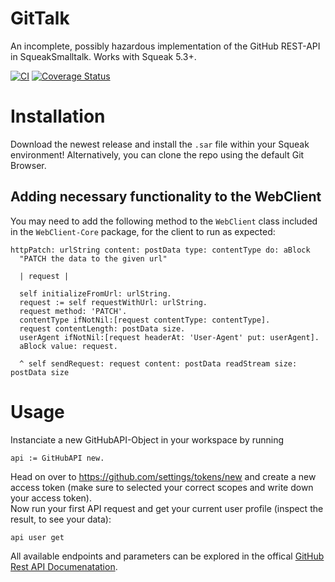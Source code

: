 # GitTalk

An incomplete, possibly hazardous implementation of the GitHub REST-API in SqueakSmalltalk.
Works with Squeak 5.3+.

[![CI](https://github.com/hpi-swa-teaching/GitHub-API/actions/workflows/ci.yml/badge.svg)](https://github.com/hpi-swa-teaching/GitHub-API/actions/workflows/ci.yml)
[![Coverage Status](https://coveralls.io/repos/github/hpi-swa-teaching/GitHub-API/badge.svg?branch=master)](https://coveralls.io/github/hpi-swa-teaching/GitHub-API)


# Installation

Download the newest release and install the ```.sar``` file within your Squeak environment! Alternatively, you can clone the repo using the default Git Browser. 

## Adding necessary functionality to the WebClient
You may need to add the following method to the ````WebClient```` class included in the ````WebClient-Core```` package, for the client to run as expected:

````
httpPatch: urlString content: postData type: contentType do: aBlock
  "PATCH the data to the given url"
​
  | request |

  self initializeFromUrl: urlString.
  request := self requestWithUrl: urlString.
  request method: 'PATCH'.
  contentType ifNotNil:[request contentType: contentType].
  request contentLength: postData size.
  userAgent ifNotNil:[request headerAt: 'User-Agent' put: userAgent].
  aBlock value: request.

  ^ self sendRequest: request content: postData readStream size: postData size
````
# Usage
Instanciate a new GitHubAPI-Object in your workspace by running 
````
api := GitHubAPI new.
```` 
Head on over to https://github.com/settings/tokens/new and create a new access token (make sure to selected your correct scopes and write down your access token). \
Now run your first API request and get your current user profile (inspect the result, to see your data):
````
api user get
```` 
All available endpoints and parameters can be explored in the offical [GitHub Rest API Documenatation](https://docs.github.com/en/rest).
